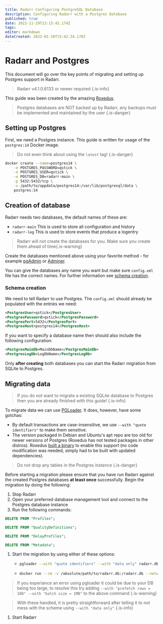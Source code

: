 ```yaml
---
title: Radarr Configuring PostgreSQL Database
description: Configuring Radarr with a Postgres Database
published: true
date: 2022-11-29T13:15:42.174Z
tags: 
editor: markdown
dateCreated: 2022-01-10T15:42:34.178Z
---
```


# Radarr and Postgres

This document will go over the key points of migrating and setting up Postgres support in Radarr.

> Radarr v4.1.0.6133 or newer required
{.is-info}

This guide was been created by the amazing [Roxedus](https://github.com/Roxedus).

> Postgres databases are NOT backed up by Radarr, any backups must be implemented and maintained by the user
{.is-danger}

## Setting up Postgres

 First, we need a Postgres instance. This guide is written for usage of the `postgres:14` Docker image.

 > Do not even think about using the `latest` tag! {.is-danger}

```bash
docker create --name=postgres14 \
    -e POSTGRES_PASSWORD=qstick \
    -e POSTGRES_USER=qstick \
    -e POSTGRES_DB=radarr-main \
    -p 5432:5432/tcp \
    -v /path/to/appdata/postgres14:/var/lib/postgresql/data \
    postgres:14
```

## Creation of database

Radarr needs two databases, the default names of these are:

- `radarr-main`   This is used to store all configuration and history
- `radarr-log`    This is used to store events that produce a logentry

> Radarr will not create the databases for you. Make sure you create them ahead of time{.is-warning}

Create the databases mentioned above using your favorite method - for example [pgAdmin](https://www.pgadmin.org/) or [Adminer](https://www.adminer.org/).

You can give the databases any name you want but make sure `config.xml` file has the correct names. For further information see [schema creation](/radarr/postgres-setup#schema-creation).

### Schema creation

 We need to tell Radarr to use Postgres. The `config.xml` should already be populated with the entries we need:

```xml
<PostgresUser>qstick</PostgresUser>
<PostgresPassword>qstick</PostgresPassword>
<PostgresPort>5432</PostgresPort>
<PostgresHost>postgres14</PostgresHost>
```

If you want to specify a database name then should also include the following configuration:

```xml
<PostgresMainDb>MainDbName</PostgresMainDb>
<PostgresLogDb>LogDbName</PostgresLogDb>
```

Only **after creating** both databases you can start the Radarr migration from SQLite to Postgres.

## Migrating data

> If you do not want to migrate a existing SQLite database to Postgres then you are already finished with this guide! {.is-info}

To migrate data we can use [PGLoader](https://github.com/dimitri/pgloader). It does, however, have some gotchas:

- By default transactions are case-insensitive, we use `--with "quote identifiers"` to make them sensitive.
- The version packaged in Debian and Ubuntu's apt repo are too old for newer versions of Postgres (Roxedus has not tested packages in other distros).
  Roxedus [built a binary](https://github.com/Roxedus/Pgloader-bin) to enable this support (no code modification was needed, simply had to be built with updated dependencies).

> Do not drop any tables in the Postgres instance {.is-danger}

Before starting a migration please ensure that you have run Radarr against the created Postgres databases **at least once** successfully. Begin the migration by doing the following:

1. Stop Radarr
1. Open your preferred database management tool and connect to the Postgres database instance
1. Run the following commands:

```SQL
DELETE FROM "Profiles";
```

```SQL
DELETE FROM "QualityDefinitions";
```

```SQL
DELETE FROM "DelayProfiles";
```

```SQL
DELETE FROM "Metadata";
```

1. Start the migration by using either of these options:

    - ```bash
      pgloader --with "quote identifiers" --with "data only" radarr.db 'postgresql://qstick:qstick@localhost/radarr-main'
      ```

    - ```bash
      docker run --rm -v /absolute/path/to/radarr.db:/radarr.db --network=host ghcr.io/roxedus/pgloader --with "quote identifiers" --with "data only" /radarr.db "postgresql://qstick:qstick@localhost/radarr-main"
      ```
> If you experiance an error using pgloader it could be due to your DB being too large, to resolve this try adding `--with "prefetch rows = 100" --with "batch size = 1MB"` to the above command {.is-warning}

> With these handled, it is pretty straightforward after telling it to not mess with the scheme using `--with "data only"`
{.is-info}

1. Start Radarr
